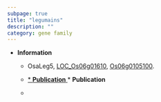 ```yaml
---
subpage: true
title: "legumains"
description: ""
category: gene family
---
```


* **Information**  
    + OsaLeg5, [LOC_Os06g01610](http://rice.plantbiology.msu.edu/cgi-bin/ORF_infopage.cgi?orf=LOC_Os06g01610), [Os06g0105100](http://rapdb.dna.affrc.go.jp/viewer/gbrowse_details/irgsp1?name=Os06g0105100).

    + [* **Publication**  ](*+**Publication**++)* **Publication**  
    + []()

